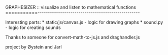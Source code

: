 GRAPHESIZER :: visualize and listen to mathematical functions
===========--------------------------------------------------

Interesting parts:
	* static/js/canvas.js - logic for drawing graphs
	* sound.py - logic for creating sounds

Thanks to someone for convert-math-to-js.js
and draghandler.js

project by Øystein and Jarl
